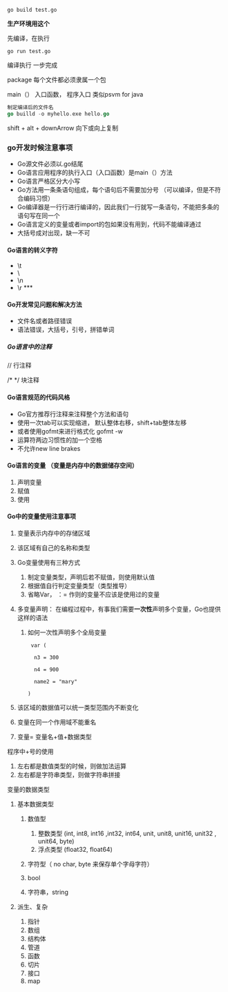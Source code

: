 ```
go build test.go
```

 **生产环境用这个**



先编译，在执行



```
go run test.go 
```

编译执行 一步完成



package 每个文件都必须隶属一个包



main（） 入口函数， 程序入口  类似psvm for java

```go
制定编译后的文件名
go builld -o myhello.exe hello.go
```



shift + alt + downArrow 向下或向上复制



### go开发时候注意事项

- Go源文件必须以.go结尾
- Go语言应用程序的执行入口（入口函数）是main（）方法
- Go语言严格区分大小写
- Go方法用一条条语句组成，每个语句后不需要加分号 （可以编译，但是不符合编码习惯）
- Go编译器是一行行进行编译的，因此我们一行就写一条语句，不能把多条的语句写在同一个
- Go语言定义的变量或者import的包如果没有用到，代码不能编译通过
- 大括号成对出现，缺一不可



#### Go语言的转义字符

- \t
- \\
- \n
- \r ***



#### Go开发常见问题和解决方法

- 文件名或者路径错误
- 语法错误，大括号，引号，拼错单词



##### Go语言中的注释

//  行注释

/* */ 块注释



#### Go语言规范的代码风格

- Go官方推荐行注释来注释整个方法和语句
- 使用一次tab可以实现缩进， 默认整体右移，shift+tab整体左移
- 或者使用gofmt来进行格式化  gofmt -w
- 运算符两边习惯性的加一个空格
- 不允许new line brakes  



#### Go语言的变量 （变量是内存中的数据储存空间）

1. 声明变量
2. 赋值
3. 使用



#### Go中的变量使用注意事项

1. 变量表示内存中的存储区域

2. 该区域有自己的名称和类型

3. Go变量使用有三种方式

   1. 制定变量类型，声明后若不赋值，则使用默认值
   2. 根据值自行判定变量类型（类型推导）
   3. 省略Var， ：= 作则的变量不应该是使用过的变量

4. 多变量声明： 在编程过程中，有事我们需要**一次性**声明多个变量，Go也提供这样的语法

   1. 如何一次性声明多个全局变量

      ```
       var (
      
        n3 = 300
      
        n4 = 900
      
        name2 = "mary"
      
      )
      ```

      

5. 该区域的数据值可以统一类型范围内不断变化

6. 变量在同一个作用域不能重名

7. 变量= 变量名+值+数据类型



程序中+号的使用 

1. 左右都是数值类型的时候，则做加法运算
2. 左右都是字符串类型，则做字符串拼接



变量的数据类型

1. 基本数据类型

   1. 数值型
      1. 整数类型 (int, int8, int16 ,int32, int64, unit, unit8, unit16, unit32 , unit64, byte)
      2. 浮点类型 (float32, float64)

   2. 字符型（ no char, byte 来保存单个字母字符）
   3. bool
   4. 字符串，string

2. 派生、复杂

   1. 指针
   2. 数组
   3. 结构体
   4. 管道
   5. 函数
   6. 切片
   7. 接口
   8. map

